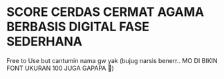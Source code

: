 # SCORE CERDAS CERMAT AGAMA BERBASIS DIGITAL FASE SEDERHANA
Free to Use but cantumin nama gw yak 
(bujug narsis benerr.. MO DI BIKIN FONT UKURAN 100 JUGA GAPAPA 🤭)
